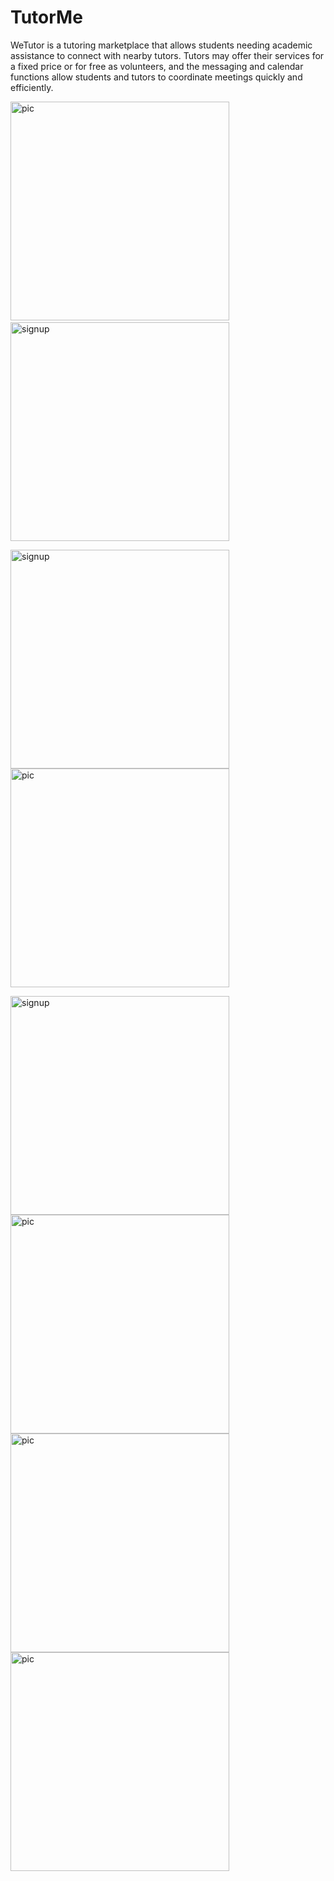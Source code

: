 <h1> TutorMe</h1>

WeTutor is a tutoring marketplace that allows students needing academic assistance to connect with nearby tutors. Tutors may offer their services for a fixed price or for free as volunteers, and the messaging and calendar functions allow students and tutors to coordinate meetings quickly and efficiently.

<img src="Assets/WeTutor Screenshots/Calendar.png" alt = "pic" width="350"> &nbsp;<img src="Assets/WeTutor Screenshots/studentscreen.PNG" alt ="signup" width="350">

<img src="Assets/WeTutor Screenshots/Users.png" alt ="signup" width="350"><img src="Assets/WeTutor Screenshots/main screen.png" alt = "pic" width="350">



<img src="Assets/WeTutor Screenshots/signup.png" alt ="signup" width="350">
<img src="Assets/WeTutor Screenshots/texting.png" alt = "pic" width="350">
<img src="Assets/WeTutor Screenshots/map.png" alt = "pic" width="350">

<img src="Assets/WeTutor Screenshots/aboutus.PNG" alt = "pic" width="350">

